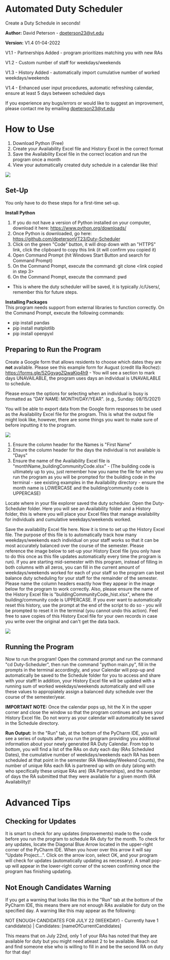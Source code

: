 # Automated Duty Scheduler
Create a Duty Schedule in seconds!

**Author:** David Peterson - dpeterson23@vt.edu

**Version:** V1.4 01-04-2022

V1.1 - Partnerships Added - program prioritizes matching you with new RAs

V1.2 - Custom number of staff for weekdays/weekends

V1.3 - History Added - automatically import cumulative number of worked weekdays/weekends

V1.4 - Enhanced user input procedures, automatic refreshing calendar, ensure at least 5 days between scheduled days

If you experience any bugs/errors or would like to suggest an improvement, please contact me by emailing dpeterson23@vt.edu

# How to Use
1) Download Python (Free)
2) Create your Availability Excel file and History Excel in the correct format
3) Save the Availability Excel file in the correct location and run the program once a month
4) View your automatically created duty schedule in a calendar like this!

![](images/calendar.png)


## Set-Up
You only have to do these steps for a first-time set-up.

**Install Python**
1) If you do not have a version of Python installed on your computer, download it here: https://www.python.org/downloads/
2) Once Python is downloaded, go here: https://github.com/dpetersonVT23/Duty-Scheduler
3) Click on the green "Code" button, it will drop down with an "HTTPS" link, click the clipboard to copy this link (it will confirm you copied it)
4) Open Command Prompt (hit Windows Start Button and search for Command Prompt)
5) On the Command Prompt, execute the command: git clone <link copied in step 3>
6) On the Command Prompt, execute the command: pwd
- This is where the duty scheduler will be saved, it is typically /c/Users/<your username>, remember this for future steps.

**Installing Packages**  
This program needs support from external libraries to function correctly. On the Command Prompt, execute the following commands:

- pip install pandas
- pip install matplotlib
- pip install openpyxl


## Preparing to Run the Program
Create a Google form that allows residents to choose which dates they are **not** available. Please see this example form for August (credit Illa Rochez): https://forms.gle/52GgyagZQwaKjq4h9 - You will see a section to mark days UNAVAILABLE, the program uses days an individual is UNAVAILABLE to schedule.

Please ensure the options for selecting when an individual is busy is formatted as "DAY NAME: MONTH/DAY/YEAR". (e.g., Sunday: 08/15/2021)

You will be able to export data from the Google form responses to be used as the Availability Excel file for the program. This is what the output file might look like, however, there are some things you want to make sure of before inputting it to the program.

![](images/excel_1.png)

1) Ensure the column header for the Names is "First Name"
2) Ensure the column header for the days the individual is not available is "Days"
3) Ensure the name of the Availability Excel file is "monthName_buildingCommunityCode.xlsx" - (The building code is ultimately up to you, just remember how you name the file for when you run the program as you will be prompted for the building code in the terminal - see existing examples in the Availability directory - ensure the month name is LOWERCASE and the building/community code is UPPERCASE)

Locate where in your file explorer saved the duty scheduler. Open the Duty-Scheduler folder. Here you will see an Availability folder and a History folder, this is where you will place your Excel files that manage availability for individuals and cumulative weekdays/weekends worked.

Save the availability Excel file here. Now it is time to set up the History Excel file. The purpose of this file is to automatically track how many weekdays/weekends each individual on your staff works so that it can be most accurately balanced over the course of the semester. Please reference the image below to set-up your History Excel file (you only have to do this once as this file updates automatically every time the program is run). If you are starting mid-semester with this program, instead of filling in both columns with all zeros, you can fill in the current amount of weekdays/weekends worked for each of your staff so the program can best balance duty scheduling for your staff for the remainder of the semester. Please name the column headers exactly how they appear in the image below for the program to work correctly. Also, please ensure the name of the History Excel file is "buildingCommunityCode_hist.xlsx", where the building/community code is UPPERCASE. If you ever want to automatically reset this history, use the prompt at the end of the script to do so - you will be prompted to reset it in the terminal (you cannot undo this action). Feel free to save copies of this History Excel file for your own records in case you write over the original and can't get the data back.

![](images/excel_2.png)

## Running the Program
Now to run the program! Open the command prompt and run the command "cd Duty-Scheduler", then run the command "python main.py", fill in the prompts in the terminal accordingly, and your Calendar will pop-up and automatically be saved to the Schedule folder for you to access and share with your staff! In addition, your History Excel file will be updated with a running sum of worked weekdays/weekends automatically and will use these values to appropiately assign a balanced duty schedule over the course of the semester/year.

**IMPORTANT NOTE:** Once the calendar pops up, hit the X in the upper corner and close the window so that the program continues and saves your History Excel file. Do not worry as your calendar will automatically be saved in the Schedule directory.

**Run Output:** In the "Run" tab, at the bottom of the PyCharm IDE, you will see a series of outputs after you run the program providing you additional information about your newly generated RA Duty Calendar. From top to bottom, you will find a list of the RAs on duty each day (RAs Scheduled Dates), the cumulative number of weekdays/weekends each RA has been scheduled at that point in the semester (RA Weekday/Weekend Counts), the number of unique RAs each RA is partnered up with on duty (along with who specifically these unique RAs are) (RA Partnerships), and the number of days the RA submitted that they were available for a given month (RA Availability)!

# Advanced Tips

## Checking for Updates
It is smart to check for any updates (improvements) made to the code before you run the program to schedule RA duty for the month. To check for any updates, locate the Diagonal Blue Arrow located in the upper-right corner of the PyCharm IDE. When you hover over this arrow it will say "Update Project...". Click on the arrow icon, select OK, and your program will check for updates (automatically updating as necessary). A small pop-up will appear in the lower-right corner of the screen confirming once the program has finishing updating.

## Not Enough Candidates Warning
If you get a warning that looks like this in the "Run" tab at the bottom of the PyCharm IDE, this means there are not enough RAs available for duty on the specified day. A warning like this may appear as the following:

NOT ENOUGH CANDIDATES FOR JULY 22 (WEEKDAY) - Currently have 1 candidate(s) | Candidates: [nameOfCurrentCandidates]

This means that on July 22nd, only 1 of your RAs has noted that they are available for duty but you might need atleast 2 to be available. Reach out and find someone else who is willing to fill in and be the second RA on duty for that day!
